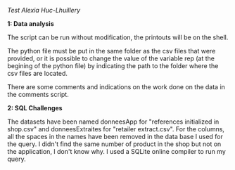 *Test Alexia Huc-Lhuillery*

**1: Data analysis**

The script can be run without modification, the printouts will be on the shell. 

The python file must be put in the same folder as the csv files that were provided, or it is possible to change the value of the variable rep (at the begining of the python file) by indicating the path to the folder where the csv files are located.

There are some comments and indications on the work done on the data in the comments script. 

**2: SQL Challenges**

The datasets have been named donneesApp for "references initialized in shop.csv" and donneesExtraites for "retailer extract.csv". For the columns, all the spaces in the names have been removed in the data base I used for the query. I didn't find the same number of product in the shop but not on the application, I don't know why. I used a SQLite online compiler to run my query. 
